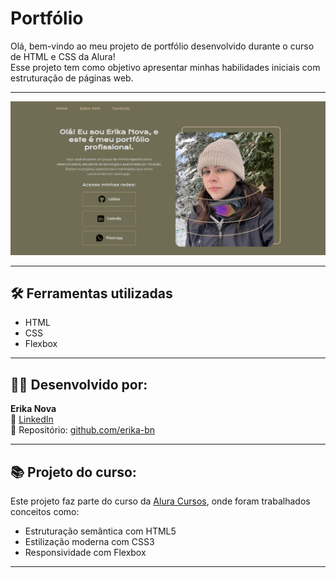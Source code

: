 # Portfólio

Olá, bem-vindo ao meu projeto de portfólio desenvolvido durante o curso de HTML e CSS da Alura!  
Esse projeto tem como objetivo apresentar minhas habilidades iniciais com estruturação de páginas web.

---

![Preview do projeto](https://github.com/erika-bn/portfolio-alura/blob/main/assets/home.png)

---

## 🛠️ Ferramentas utilizadas

- HTML  
- CSS  
- Flexbox  

---

## 👩‍💻 Desenvolvido por:

**Erika Nova**  
🔗 [LinkedIn](https://www.linkedin.com/in/erika-nova/)  
📁 Repositório: [github.com/erika-bn](https://github.com/erika-bn)

---

## 📚 Projeto do curso:

Este projeto faz parte do curso da [Alura Cursos](https://www.alura.com.br/), onde foram trabalhados conceitos como:

- Estruturação semântica com HTML5
- Estilização moderna com CSS3
- Responsividade com Flexbox

---
